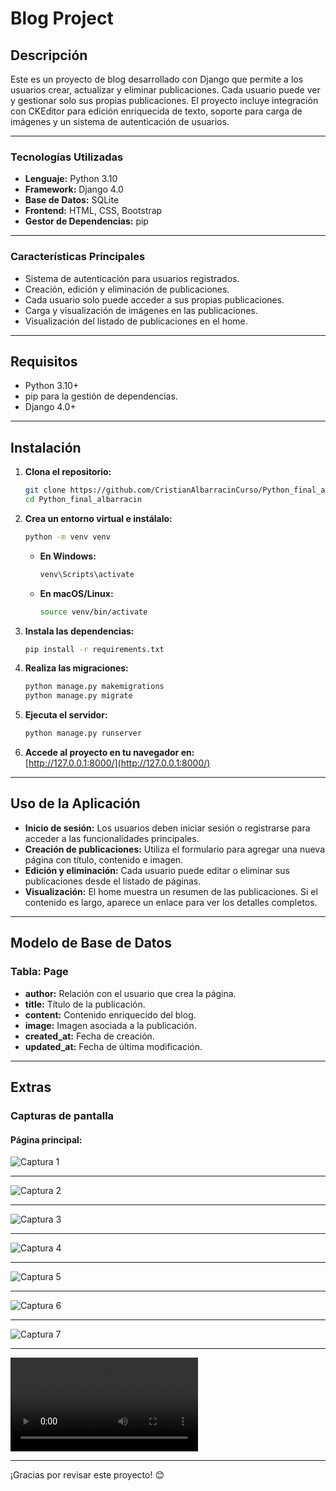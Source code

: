
# Blog Project

## Descripción

Este es un proyecto de blog desarrollado con Django que permite a los usuarios crear, actualizar y eliminar publicaciones. Cada usuario puede ver y gestionar solo sus propias publicaciones. El proyecto incluye integración con CKEditor para edición enriquecida de texto, soporte para carga de imágenes y un sistema de autenticación de usuarios.

---

### Tecnologías Utilizadas

- **Lenguaje:** Python 3.10  
- **Framework:** Django 4.0  
- **Base de Datos:** SQLite  
- **Frontend:** HTML, CSS, Bootstrap  
- **Gestor de Dependencias:** pip  

---

### Características Principales

- Sistema de autenticación para usuarios registrados.
- Creación, edición y eliminación de publicaciones.
- Cada usuario solo puede acceder a sus propias publicaciones.
- Carga y visualización de imágenes en las publicaciones.
- Visualización del listado de publicaciones en el home.

---

## Requisitos

- Python 3.10+  
- pip para la gestión de dependencias.  
- Django 4.0+  

---

## Instalación

1. **Clona el repositorio:**
   ```bash
   git clone https://github.com/CristianAlbarracinCurso/Python_final_albarracin.git
   cd Python_final_albarracin
   ```

2. **Crea un entorno virtual e instálalo:**
   ```bash
   python -m venv venv
   ```

   - **En Windows:**
     ```bash
     venv\Scripts\activate
     ```

   - **En macOS/Linux:**
     ```bash
     source venv/bin/activate
     ```

3. **Instala las dependencias:**
   ```bash
   pip install -r requirements.txt
   ```

4. **Realiza las migraciones:**
   ```bash
   python manage.py makemigrations
   python manage.py migrate
   ```

5. **Ejecuta el servidor:**
   ```bash
   python manage.py runserver
   ```

6. **Accede al proyecto en tu navegador en:**  
   [http://127.0.0.1:8000/](http://127.0.0.1:8000/)

---

## Uso de la Aplicación

- **Inicio de sesión:** Los usuarios deben iniciar sesión o registrarse para acceder a las funcionalidades principales.
- **Creación de publicaciones:** Utiliza el formulario para agregar una nueva página con título, contenido e imagen.
- **Edición y eliminación:** Cada usuario puede editar o eliminar sus publicaciones desde el listado de páginas.
- **Visualización:** El home muestra un resumen de las publicaciones. Si el contenido es largo, aparece un enlace para ver los detalles completos.

---

## Modelo de Base de Datos

### Tabla: Page

- **author:** Relación con el usuario que crea la página.  
- **title:** Título de la publicación.  
- **content:** Contenido enriquecido del blog.  
- **image:** Imagen asociada a la publicación.  
- **created_at:** Fecha de creación.  
- **updated_at:** Fecha de última modificación.  

---

## Extras

### Capturas de pantalla

#### Página principal:

![Captura 1](https://github.com/CristianAlbarracinCurso/Python_final_albarracin/blob/main/VideoDemostracion/1.png)

---
![Captura 2](https://github.com/CristianAlbarracinCurso/Python_final_albarracin/blob/main/VideoDemostracion/2.png)

---
![Captura 3](https://github.com/CristianAlbarracinCurso/Python_final_albarracin/blob/main/VideoDemostracion/3.png)

---
![Captura 4](https://github.com/CristianAlbarracinCurso/Python_final_albarracin/blob/main/VideoDemostracion/4.png)

---
![Captura 5](https://github.com/CristianAlbarracinCurso/Python_final_albarracin/blob/main/VideoDemostracion/5.png)

---
![Captura 6](https://github.com/CristianAlbarracinCurso/Python_final_albarracin/blob/main/VideoDemostracion/6.png)

---
![Captura 7](https://github.com/CristianAlbarracinCurso/Python_final_albarracin/blob/main/VideoDemostracion/7.png)

---

![Captura video](https://github.com/CristianAlbarracinCurso/Python_final_albarracin/blob/main/VideoDemostracion/demo.mp4)

---
¡Gracias por revisar este proyecto! 😊
